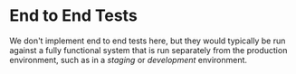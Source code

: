 # End to End Tests

We don't implement end to end tests here, but they would typically be
run against a fully functional system that is run separately from
the production environment, such as in a _staging_ or _development_ environment.
